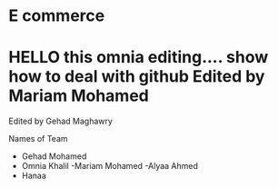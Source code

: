 

# E commerce
HELLO this omnia editing....
show how to deal with github
Edited by Mariam Mohamed
=======
Edited by Gehad Maghawry
 
Names of Team  

- Gehad Mohamed 
- Omnia Khalil
-Mariam Mohamed 
-Alyaa Ahmed 
- Hanaa
